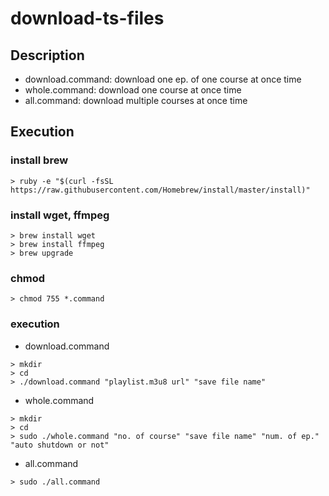 # download-ts-files

## Description
* download.command: download one ep. of one course at once time
* whole.command: download one course at once time
* all.command: download multiple courses at once time

## Execution
### install brew
```
> ruby -e "$(curl -fsSL https://raw.githubusercontent.com/Homebrew/install/master/install)"
```

### install wget, ffmpeg
```
> brew install wget
> brew install ffmpeg
> brew upgrade
```

### chmod
```
> chmod 755 *.command
```

### execution
* download.command
```
> mkdir
> cd
> ./download.command "playlist.m3u8 url" "save file name"
```

* whole.command
```
> mkdir
> cd
> sudo ./whole.command "no. of course" "save file name" "num. of ep." "auto shutdown or not"
```

* all.command
```
> sudo ./all.command
```